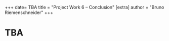 +++
date= TBA
title = "Project Work 6 – Conclusion"
[extra]
author = "Bruno Riemenschneider"
+++

# TBA 
